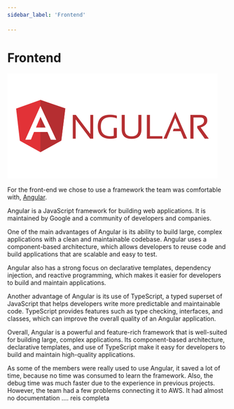 ```yaml
---
sidebar_label: 'Frontend'

---
```

# Frontend

![Angular](../static/img/angular.png)


For the front-end we chose to use a framework the team was comfortable with, [Angular](https://angular.io/). 

Angular is a JavaScript framework for building web applications. It is maintained by Google and a community of developers and companies.

One of the main advantages of Angular is its ability to build large, complex applications with a clean and maintainable codebase. Angular uses a component-based architecture, which allows developers to reuse code and build applications that are scalable and easy to test.

Angular also has a strong focus on declarative templates, dependency injection, and reactive programming, which makes it easier for developers to build and maintain applications.

Another advantage of Angular is its use of TypeScript, a typed superset of JavaScript that helps developers write more predictable and maintainable code. TypeScript provides features such as type checking, interfaces, and classes, which can improve the overall quality of an Angular application.

Overall, Angular is a powerful and feature-rich framework that is well-suited for building large, complex applications. Its component-based architecture, declarative templates, and use of TypeScript make it easy for developers to build and maintain high-quality applications.

As some of the members were really used to use Angular, it saved a lot of time, because no time was consumed to learn the framework. Also, the debug time was much faster due to the experience in previous projects. However, the team had a few problems connecting it to AWS. It had almost no documentation .... reis completa